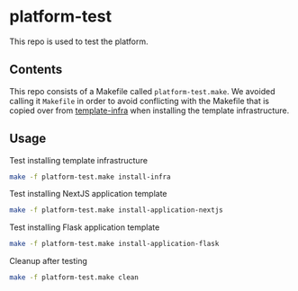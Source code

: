 # platform-test

This repo is used to test the platform.

## Contents

This repo consists of a Makefile called `platform-test.make`. We avoided calling it `Makefile` in order to avoid conflicting with the Makefile that is copied over from [template-infra](https://github.com/navapbc/template-infra) when installing the template infrastructure.

## Usage

Test installing template infrastructure

```bash
make -f platform-test.make install-infra
```

Test installing NextJS application template

```bash
make -f platform-test.make install-application-nextjs
```

Test installing Flask application template

```bash
make -f platform-test.make install-application-flask
```

Cleanup after testing

```bash
make -f platform-test.make clean
```
